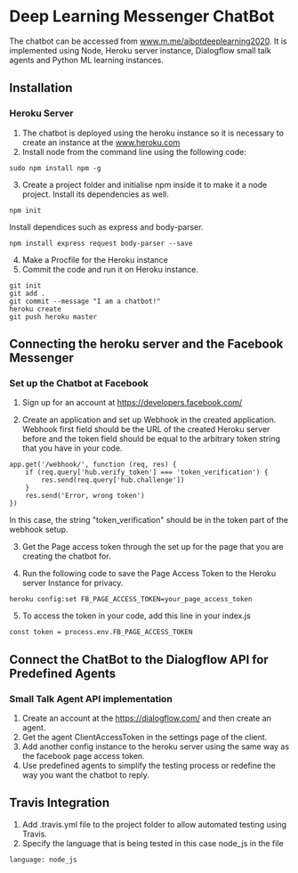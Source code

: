 # Deep Learning Messenger ChatBot

The chatbot can be accessed from www.m.me/aibotdeeplearning2020. It is implemented using Node, Heroku server instance, Dialogflow small talk agents and Python ML learning instances. 

## Installation

### Heroku Server
1. The chatbot is deployed using the heroku instance so it is necessary to create an instance at the www.heroku.com
2. Install node from the command line using the following code:
```
sudo npm install npm -g
```
3. Create a project folder and initialise npm inside it to make it a node project. Install its dependencies as well.
```
npm init
```
Install dependices such as express and body-parser.
```
npm install express request body-parser --save
```
4. Make a Procfile for the Heroku instance
5. Commit the code and run it on Heroku instance.
```
git init
git add .
git commit --message "I am a chatbot!"
heroku create
git push heroku master 
```

## Connecting the heroku server and the Facebook Messenger 

### Set up the Chatbot at Facebook
1. Sign up for an account at https://developers.facebook.com/

2. Create an application and set up Webhook in the created application. Webhook first field should be the URL of the created Heroku server before and the token field should be equal to the arbitrary token string that you have in your code.
```
app.get('/webhook/', function (req, res) {
	if (req.query['hub.verify_token'] === 'token_verification') {
		res.send(req.query['hub.challenge'])
	}
	res.send('Error, wrong token')
})
```
In this case, the string "token_verification" should be in the token part of the webhook setup.

3. Get the Page access token through the set up for the page that you are creating the chatbot for.

4. Run the following code to save the Page Access Token to the Heroku server Instance for privacy.
```
heroku config:set FB_PAGE_ACCESS_TOKEN=your_page_access_token
```
5. To access the token in your code, add this line in your index.js
```
const token = process.env.FB_PAGE_ACCESS_TOKEN
```

## Connect the ChatBot to the Dialogflow API for Predefined Agents 

### Small Talk Agent API implementation
1. Create an account at the https://dialogflow.com/ and then create an agent.
2. Get the agent ClientAccessToken in the settings page of the client.
3. Add another config instance to the heroku server using the same way as the facebook page access token.
4. Use predefined agents to simplify the testing process or redefine the way you want the chatbot to reply.

## Travis Integration
1. Add .travis.yml file to the project folder to allow automated testing using Travis.
2. Specify the language that is being tested in this case node_js in the file 
```
language: node_js
```
